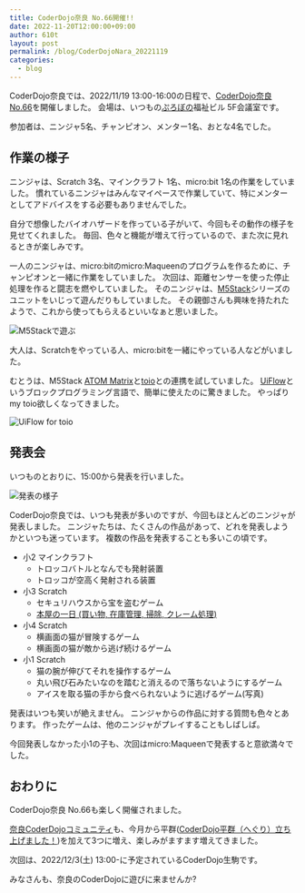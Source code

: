 ```yaml
---
title: CoderDojo奈良 No.66開催!!
date: 2022-11-20T12:00:00+09:00
author: 610t
layout: post
permalink: /blog/CoderDojoNara_20221119
categories:
  - blog
---
```

CoderDojo奈良では、2022/11/19 13:00-16:00の日程で、[CoderDojo奈良 No.66](https://coderdojo-nara-ikoma.connpass.com/event/266742/)を開催しました。
会場は、いつもの[ぷろぼの](https://probono.vport.org/)福祉ビル 5F会議室です。

参加者は、ニンジャ5名、チャンピオン、メンター1名、おとな4名でした。
 
## 作業の様子
ニンジャは、Scratch 3名、マインクラフト 1名、micro:bit 1名の作業をしていました。
慣れているニンジャはみんなマイペースで作業していて、特にメンターとしてアドバイスをする必要もありませんでした。

自分で想像したバイオハザードを作っている子がいて、今回もその動作の様子を見せてくれました。
毎回、色々と機能が増えて行っているので、また次に見れるときが楽しみです。

一人のニンジャは、micro:bitのmicro:Maqueenのプログラムを作るために、チャンピオンと一緒に作業をしていました。
次回は、距離センサーを使った停止処理を作ると闘志を燃やしていました。
そのニンジャは、[M5Stack](https://m5stack.com/)シリーズのユニットをいじって遊んだりもしていました。
その親御さんも興味を持たれたようで、これから使ってもらえるといいなぁと思いました。

![M5Stackで遊ぶ](/assets/images/2022/NaraNo66-M5Stack.jpg)

大人は、Scratchをやっている人、micro:bitを一緒にやっている人などがいました。

むとうは、M5Stack [ATOM Matrix](https://www.switch-science.com/products/6260)と[toio](https://toio.io/)との連携を試していました。
[UiFlow](https://flow.m5stack.com/)というブロックプログラミング言語で、簡単に使えたのに驚きました。
やっぱりmy toio欲しくなってきました。

![UiFlow for toio](/assets/images/2022/NaraNo66-UiFlow_toio.png)

## 発表会
いつものとおりに、15:00から発表を行いました。

![発表の様子](/assets/images/2022/NaraNo66-Presen.jpg)

CoderDojo奈良では、いつも発表が多いのですが、今回もほとんどのニンジャが発表しました。
ニンジャたちは、たくさんの作品があって、どれを発表しようかといつも迷っています。
複数の作品を発表することも多いこの頃です。
- 小2 マインクラフト
  - トロッコバトルとなんでも発射装置
  - トロッコが空高く発射される装置
- 小3 Scratch
  - セキュリハウスから宝を盗むゲーム
  - [本屋の一日 (買い物, 在庫管理, 掃除, クレーム処理)](https://scratch.mit.edu/projects/746292379/)
- 小4 Scratch
  - 横画面の猫が冒険するゲーム
  - 横画面の猫が敵から逃げ続けるゲーム
- 小1 Scratch
  - 猫の腕が伸びてそれを操作するゲーム
  - 丸い飛び石みたいなのを踏むと消えるので落ちないようにするゲーム
  - アイスを取る猫の手から食べられないように逃げるゲーム(写真)

発表はいつも笑いが絶えません。
ニンジャからの作品に対する質問も色々とあります。
作ったゲームは、他のニンジャがプレイすることもしばしば。

今回発表しなかった小1の子も、次回はmicro:Maqueenで発表すると意欲満々でした。

## おわりに
CoderDojo奈良 No.66も楽しく開催されました。

[奈良CoderDojoコミュニティ](https://nara-coderdojo.github.io/)も、今月から平群([CoderDojo平群（へぐり）立ち上げました！](https://nara-coderdojo.github.io/blog/CoderDojo-Heguri-start-up-story/))を加えて3つに増え、楽しみがますます増えてきました。

次回は、2022/12/3(土) 13:00-に予定されているCoderDojo生駒です。

みなさんも、奈良のCoderDojoに遊びに来ませんか?
